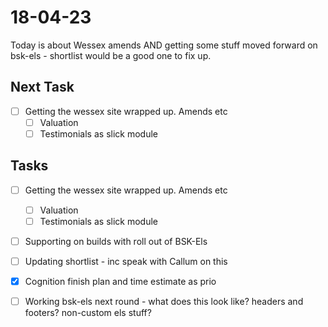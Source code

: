 # 18-04-23

Today is about Wessex amends AND getting some stuff moved forward on bsk-els - shortlist would be a good one to fix up.

## Next Task
- [ ] Getting the wessex site wrapped up. Amends etc
  - [ ] Valuation
  - [ ] Testimonials as slick module

## Tasks

- [ ] Getting the wessex site wrapped up. Amends etc
  - [ ] Valuation
  - [ ] Testimonials as slick module

- [ ] Supporting on builds with roll out of BSK-Els

- [ ] Updating shortlist - inc speak with Callum on this
- [x] Cognition finish plan and time estimate as prio
- [ ] Working bsk-els next round - what does this look like? headers and footers? non-custom els stuff?